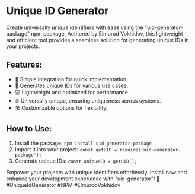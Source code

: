 # Unique ID Generator

Create universally unique identifiers with ease using the "uid-generator-package" npm package. Authored by Elmurod Vokhidov, this lightweight and efficient tool provides a seamless solution for generating unique IDs in your projects.

## Features:
- 🚀 Simple integration for quick implementation.
- 🔗 Generates unique IDs for various use cases.
- 💻 Lightweight and optimized for performance.
- 🌐 Universally unique, ensuring uniqueness across systems.
- 🛠️ Customizable options for flexibility.

## How to Use:
1. Install the package: `npm install uid-generator-package`
2. Import it into your project: `const getUID = require('uid-generator-package');`
3. Generate unique IDs: `const uniqueID = getUID();`

Empower your projects with unique identifiers effortlessly. Install now and enhance your development experience with "uid-generator"! 🌟 #UniqueIdGenerator #NPM #ElmurodVokhidov